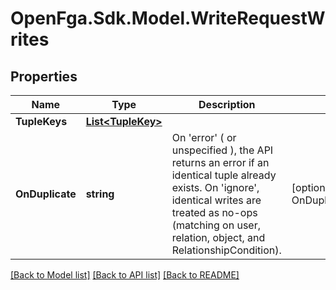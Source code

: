 # OpenFga.Sdk.Model.WriteRequestWrites

## Properties

Name | Type | Description | Notes
------------ | ------------- | ------------- | -------------
**TupleKeys** | [**List&lt;TupleKey&gt;**](TupleKey.md) |  | 
**OnDuplicate** | **string** | On &#39;error&#39; ( or unspecified ), the API returns an error if an identical tuple already exists. On &#39;ignore&#39;, identical writes are treated as no-ops (matching on user, relation, object, and RelationshipCondition). | [optional] [default to OnDuplicateEnum.Error]

[[Back to Model list]](../README.md#models) [[Back to API list]](../README.md#api-endpoints) [[Back to README]](../README.md)

